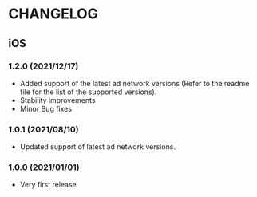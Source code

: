 # CHANGELOG

## iOS

### 1.2.0 (2021/12/17)
* Added support of the latest ad network versions (Refer to the readme file for the list of the supported versions).
* Stability improvements
* Minor Bug fixes

### 1.0.1 (2021/08/10)
* Updated support of latest ad network versions.

### 1.0.0 (2021/01/01)
* Very first release
